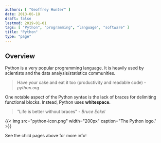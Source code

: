 ```yaml
---
authors: [ "Geoffrey Hunter" ]
date: 2013-06-18
draft: false
lastmod: 2019-01-01
tags: [ "Python", "programming", "language", "software" ]
title: "Python"
type: "page"
---
```


## Overview

Python is a very popular programming language. It is heavily used by scientists and the data analysis/statistics communities.
 
> Have your cake and eat it too (productivity and readable code) - _python.org_

One notable aspect of the Python syntax is the lack of braces for delimiting functional blocks. Instead, Python uses **whitespace**.

> "Life is better without braces" - _Bruce Eckel_

{{< img src="python-icon.png" width="200px" caption="The Python logo." >}}

See the child pages above for more info!
